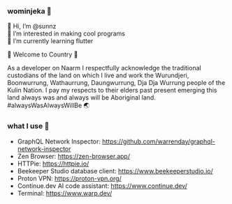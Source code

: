 ### wominjeka 👋

👋 Hi, I’m @sunnz  
👀 I’m interested in making cool programs  
🌱 I’m currently learning flutter

🌿 Welcome to Country 🌿

As a developer on Naarm I respectfully acknowledge the traditional custodians of the land on which I live and work the Wurundjeri, Boonwurrung, Wathaurrung, Daungwurrung, Dja Dja Wurrung people of the Kulin Nation. I pay my respects to their elders past present emerging this land always was and always will be Aboriginal land. #alwaysWasAlwaysWillBe 🌏

### what I use 🔧

- GraphQL Network Inspector: https://github.com/warrenday/graphql-network-inspector
- Zen Browser: https://zen-browser.app/
- HTTPie: https://httpie.io/
- Beekeeper Studio database client: https://www.beekeeperstudio.io/
- Proton VPN: https://proton-vpn.org/
- Continue.dev AI code assistant: https://www.continue.dev/
- Terminal: https://www.warp.dev/

<!--

Here are some ideas to get you started:

- 🔭 I’m currently working on ...
- 👯 I’m looking to collaborate on ...
- 🤔 I’m looking for help with ...
- 💬 Ask me about ...
- 📫 How to reach me: ...
- 😄 Pronouns: ...
- ⚡ Fun fact: ...
-->
